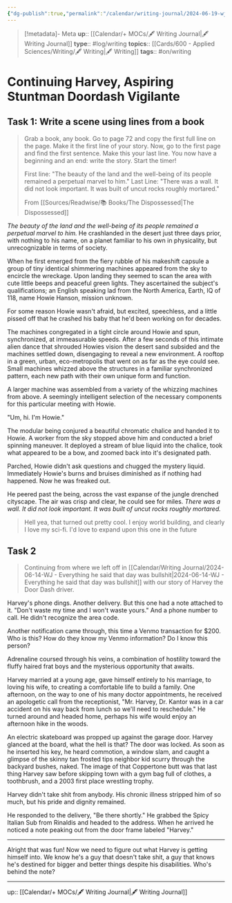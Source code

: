 ```yaml
---
{"dg-publish":true,"permalink":"/calendar/writing-journal/2024-06-19-wj-continuing-harvey-aspiring-stuntman-doordash-vigilante/","title":"Continuing Harvey, Aspiring Stuntman Doordash Vigilante"}
---
```


> [!metadata]- Meta
> **up**:: [[Calendar/+ MOCs/🖋 Writing Journal\|🖋 Writing Journal]]
> **type**:: #log/writing 
> **topics**:: [[Cards/600 - Applied Sciences/Writing/🖋 Writing\|🖋 Writing]]
> **tags**:: #on/writing

# Continuing Harvey, Aspiring Stuntman Doordash Vigilante

## Task 1: Write a scene using lines from a book

> Grab a book, any book. Go to page 72 and copy the first full line on the page. Make it the first line of your story. Now, go to the first page and find the first sentence. Make this your last line. You now have a beginning and an end: write the story. Start the timer!
> 
> First line: "The beauty of the land and the well-being of its people remained a perpetual marvel to him."
> Last Line: "There was a wall. It did not look important. It was built of uncut rocks roughly mortared."
> 
> From [[Sources/Readwise/📚 Books/The Dispossessed\|The Dispossessed]]

*The beauty of the land and the well-being of its people remained a perpetual marvel to him.* He crashlanded in the desert just three days prior, with nothing to his name, on a planet familiar to his own in physicality, but unrecognizable in terms of society. 

When he first emerged from the fiery rubble of his makeshift capsule a group of tiny identical shimmering machines appeared from the sky to encircle the wreckage. Upon landing they seemed to scan the area with cute little beeps and peaceful green lights. They ascertained the subject's qualifications; an English speaking lad from the North America, Earth, IQ of 118, name Howie Hanson, mission unknown. 

For some reason Howie wasn't afraid, but excited, speechless, and a little pissed off that he crashed his baby that he'd been working on for decades. 

The machines congregated in a tight circle around Howie and spun, synchronized, at immeasurable speeds. After a few seconds of this intimate alien dance that shrouded Howies vision the desert sand subsided and the machines settled down, disengaging to reveal a new environment. A rooftop in a green, urban, eco-metropolis that went on as far as the eye could see. Small machines whizzed above the structures in a familiar synchronized pattern, each new path with their own unique form and function.

A larger machine was assembled from a variety of the whizzing machines from above. A seemingly intelligent selection of the necessary components for this particular meeting with Howie. 

"Um, hi. I'm Howie."

The modular being conjured a beautiful chromatic chalice and handed it to Howie. A worker from the sky stopped above him and conducted a brief spinning maneuver. It deployed a stream of blue liquid into the chalice, took what appeared to be a bow, and zoomed back into it's designated path.

Parched, Howie didn't ask questions and chugged the mystery liquid. Immediately Howie's burns and bruises diminished as if nothing had happened. Now he was freaked out. 

He peered past the being, across the vast expanse of the jungle drenched cityscape. The air was crisp and clear, he could see for miles. *There was a wall. It did not look important. It was built of uncut rocks roughly mortared.*


> Hell yea, that turned out pretty cool. I enjoy world building, and clearly I love my sci-fi. I'd love to expand upon this one in the future


## Task 2

> Continuing from where we left off in [[Calendar/Writing Journal/2024-06-14-WJ - Everything he said that day was bullshit\|2024-06-14-WJ - Everything he said that day was bullshit]] with our story of Harvey the Door Dash driver.

Harvey's phone dings. Another delivery. But this one had a note attached to it. "Don't waste my time and I won't waste yours." And a phone number to call. He didn't recognize the area code.

Another notification came through, this time a Venmo transaction for $200. Who is this? How do they know my Venmo information? Do I know this person?

Adrenaline coursed through his veins, a combination of hostility toward the fluffy haired frat boys and the mysterious opportunity that awaits. 

Harvey married at a young age, gave himself entirely to his marriage, to loving his wife, to creating a comfortable life to build a family. One afternoon, on the way to one of his many doctor appointments, he received an apologetic call from the receptionist, "Mr. Harvey, Dr. Kantor was in a car accident on his way back from lunch so we'll need to reschedule." He turned around and headed home, perhaps his wife would enjoy an afternoon hike in the woods.

An electric skateboard was propped up against the garage door. Harvey glanced at the board, what the hell is that? The door was locked. As soon as he inserted his key, he heard commotion, a window slam, and caught a glimpse of the skinny tan frosted tips neighbor kid scurry through the backyard bushes, naked. The image of that Coppertone butt was that last thing Harvey saw before skipping town with a gym bag full of clothes, a toothbrush, and a 2003 first place wrestling trophy. 

Harvey didn't take shit from anybody. His chronic illness stripped him of so much, but his pride and dignity remained. 

He responded to the delivery, "Be there shortly." He grabbed the Spicy Italian Sub from Rinaldis and headed to the address. When he arrived he noticed a note peaking out from the door frame labeled "Harvey."

---

Alright that was fun! Now we need to figure out what Harvey is getting himself into. We know he's a guy that doesn't take shit, a guy that knows he's destined for bigger and better things despite his disabilities. Who's behind the note? 

---
up:: [[Calendar/+ MOCs/🖋 Writing Journal\|🖋 Writing Journal]]